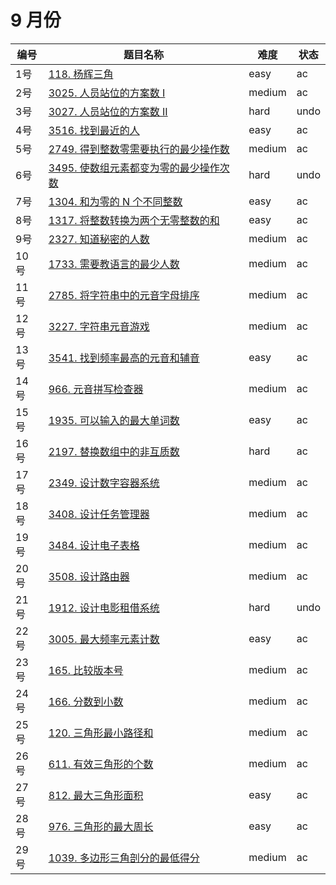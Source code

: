 # 9 月份

**编号**|**题目名称**|**难度**|**状态**
--------|------------|--------|--------
1号|[118. 杨辉三角](./第1题%20118.%20杨辉三角)|easy|ac
2号|[3025. 人员站位的方案数 I](./第2题%203025.%20人员站位的方案数%20I)|medium|ac
3号|[3027. 人员站位的方案数 II](./第3题%203027.%20人员站位的方案数%20II)|hard|undo
4号|[3516. 找到最近的人](./第4题%203516.%20找到最近的人)|easy|ac
5号|[2749. 得到整数零需要执行的最少操作数](./第5题%202749.%20得到整数零需要执行的最少操作数)|medium|ac
6号|[3495. 使数组元素都变为零的最少操作次数](./第6题%203495.%20使数组元素都变为零的最少操作次数)|hard|undo
7号|[1304. 和为零的 N 个不同整数](./第7题%201304.%20和为零的%20N%20个不同整数)|easy|ac
8号|[1317. 将整数转换为两个无零整数的和](./第8题%201317.%20将整数转换为两个无零整数的和)|easy|ac
9号|[2327. 知道秘密的人数](./第9题%202327.%20知道秘密的人数)|medium|ac
10号|[1733. 需要教语言的最少人数](./第10题%201733.%20需要教语言的最少人数)|medium|ac
11号|[2785. 将字符串中的元音字母排序](./第11题%202785.%20将字符串中的元音字母排序)|medium|ac
12号|[3227. 字符串元音游戏](./第12题%203227.%20字符串元音游戏)|medium|ac
13号|[3541. 找到频率最高的元音和辅音](./第13题%203541.%20找到频率最高的元音和辅音)|easy|ac
14号|[966. 元音拼写检查器](./第14题%20966.%20元音拼写检查器)|medium|ac
15号|[1935. 可以输入的最大单词数](./第15题%201935.%20可以输入的最大单词数)|easy|ac
16号|[2197. 替换数组中的非互质数](./第16题%202197.%20替换数组中的非互质数)|hard|ac
17号|[2349. 设计数字容器系统](./第17题%202349.%20设计数字容器系统)|medium|ac
18号|[3408. 设计任务管理器](./第18题%203408.%20设计任务管理器)|medium|ac
19号|[3484. 设计电子表格](./第19题%203484.%20设计电子表格)|medium|ac
20号|[3508. 设计路由器](./第20题%203508.%20设计路由器)|medium|ac
21号|[1912. 设计电影租借系统](./第21题%201912.%20设计电影租借系统)|hard|undo
22号|[3005. 最大频率元素计数](./第22题%203005.%20最大频率元素计数)|easy|ac
23号|[165. 比较版本号](./第23题%20165.%20比较版本号)|medium|ac
24号|[166. 分数到小数](./第24题%20166.%20分数到小数)|medium|ac
25号|[120. 三角形最小路径和](./第25题%20120.%20三角形最小路径和)|medium|ac
26号|[611. 有效三角形的个数](./第26题%20611.%20有效三角形的个数)|medium|ac
27号|[812. 最大三角形面积](./第27题%20812.%20最大三角形面积)|easy|ac
28号|[976. 三角形的最大周长](./第28题%20976.%20三角形的最大周长)|easy|ac
29号|[1039. 多边形三角剖分的最低得分](./第29题%201039.%20多边形三角剖分的最低得分)|medium|ac
